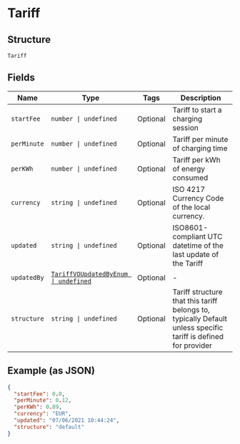 
# Tariff

## Structure

`Tariff`

## Fields

| Name | Type | Tags | Description |
|  --- | --- | --- | --- |
| `startFee` | `number \| undefined` | Optional | Tariff to start a charging session |
| `perMinute` | `number \| undefined` | Optional | Tariff per minute of charging time |
| `perKWh` | `number \| undefined` | Optional | Tariff per kWh of energy consumed |
| `currency` | `string \| undefined` | Optional | ISO 4217 Currency Code of the local currency. |
| `updated` | `string \| undefined` | Optional | ISO8601-compliant UTC datetime of the last update of the Tariff |
| `updatedBy` | [`TariffVOUpdatedByEnum \| undefined`](../../doc/models/tariff-vo-updated-by-enum.md) | Optional | - |
| `structure` | `string \| undefined` | Optional | Tariff structure that this tariff belongs to, typically Default unless specific tariff is defined for provider |

## Example (as JSON)

```json
{
  "startFee": 0.0,
  "perMinute": 0.12,
  "perKWh": 0.89,
  "currency": "EUR",
  "updated": "07/06/2021 10:44:24",
  "structure": "default"
}
```

